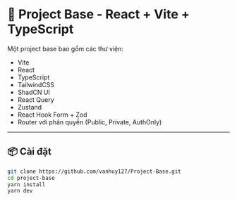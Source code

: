# 🚀 Project Base - React + Vite + TypeScript

Một project base bao gồm các thư viện:
- Vite
- React
- TypeScript
- TailwindCSS
- ShadCN UI
- React Query
- Zustand
- React Hook Form + Zod
- Router với phân quyền (Public, Private, AuthOnly)

---

## 📦 Cài đặt

```bash
git clone https://github.com/vanhuy127/Project-Base.git
cd project-base
yarn install
yarn dev